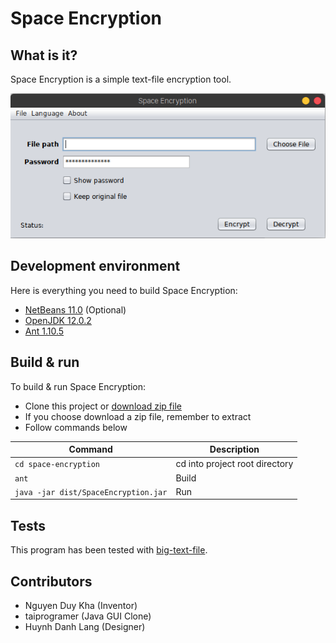 # Space Encryption
## What is it?
Space Encryption is a simple text-file encryption tool.

![Space Encryption Image](docs/images/space-encryption-app.png)

## Development environment
Here is everything you need to build Space Encryption:
- [NetBeans 11.0](https://netbeans.apache.org/download/nb110/nb110.html) (Optional)
- [OpenJDK 12.0.2](https://jdk.java.net/12/)
- [Ant 1.10.5](https://ant.apache.org/)

## Build & run
To build & run Space Encryption:
- Clone this project or [download zip file](https://github.com/taiprogramer/space-encryption/archive/master.zip)
- If you choose download a zip file, remember to extract
- Follow commands below

|Command|Description|
|---|---|
|`cd space-encryption`|cd into project root directory|
|`ant`|Build|
|`java -jar dist/SpaceEncryption.jar`|Run|

## Tests
This program has been tested with [big-text-file](https://norvig.com/big.txt).

## Contributors
- Nguyen Duy Kha (Inventor)
- taiprogramer (Java GUI Clone)
- Huynh Danh Lang (Designer)
